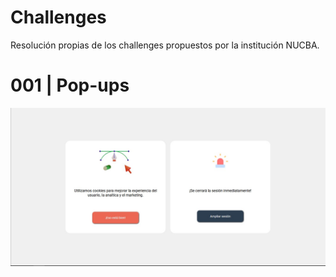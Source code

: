 # Challenges
Resolución propias de los challenges propuestos por la institución NUCBA.
# 001 | Pop-ups
![Captura de la resolución del challenge 001](https://github.com/2piradrian/Challenges/blob/main/Capturas/001.jpg) 
